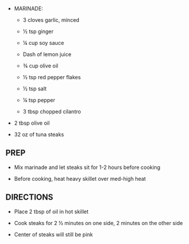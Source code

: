 - MARINADE:

    - 3 cloves garlic, minced

    - ½ tsp ginger

    - ¼ cup soy sauce

    - Dash of lemon juice

    - ¾ cup olive oil

    - ½ tsp red pepper flakes

    - ½ tsp salt

    - ¼ tsp pepper

    - 3 tbsp chopped cilantro

- 2 tbsp olive oil

- 32 oz of tuna steaks

## PREP

- Mix marinade and let steaks sit for 1-2 hours before cooking

- Before cooking, heat heavy skillet over med-high heat

## DIRECTIONS

- Place 2 tbsp of oil in hot skillet

- Cook steaks for 2 ½ minutes on one side, 2 minutes on the other side

- Center of steaks will still be pink

